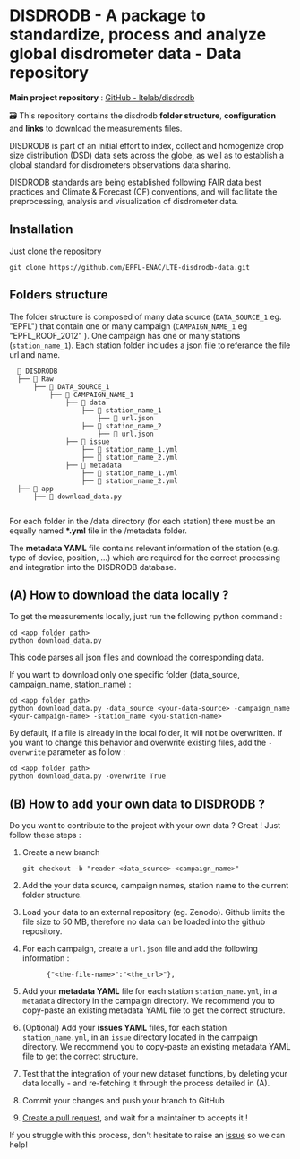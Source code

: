 # DISDRODB - A package to standardize, process and analyze global disdrometer data - Data repository

**Main project repository** : [GitHub - ltelab/disdrodb](https://github.com/ltelab/disdrodb)

:card_file_box: This repository contains the disdrodb **folder structure**, **configuration** and **links** to download the measurements files.

DISDRODB is part of an initial effort to index, collect and homogenize drop size distribution (DSD) data sets across the globe, as well as to establish a global standard for disdrometers observations data sharing.

DISDRODB standards are being established following FAIR data best practices and Climate & Forecast (CF) conventions, and will facilitate the preprocessing, analysis and visualization of disdrometer data.

## Installation

Just clone the repository

```
git clone https://github.com/EPFL-ENAC/LTE-disdrodb-data.git
```

## Folders structure

The folder structure is composed of many data source (`DATA_SOURCE_1` eg. "EPFL") that contain one or many campaign (`CAMPAIGN_NAME_1` eg "EPFL_ROOF_2012" ). One campaign has one or many stations (`station_name_1`). Each station folder includes a json file to referance the file url and name.

```
  📁 DISDRODB
  ├── 📁 Raw
      ├── 📁 DATA_SOURCE_1
          ├── 📁 CAMPAIGN_NAME_1
              ├── 📁 data
                  ├── 📁 station_name_1
                      ├── 📜 url.json
                  ├── 📁 station_name_2
                      ├── 📜 url.json
              ├── 📁 issue
                  ├── 📜 station_name_1.yml
                  ├── 📜 station_name_2.yml
              ├── 📁 metadata
                  ├── 📜 station_name_1.yml
                  ├── 📜 station_name_2.yml
  ├── 📁 app
      ├── 📜 download_data.py
  
```

For each folder in the /data directory (for each station) there must be an equally named **\*.yml** file in the /metadata folder.

The **metadata YAML** file contains relevant information of the station (e.g. type of device, position, …) which are required for the correct processing and integration into the DISDRODB database.

## (A) How to download the data locally ?

To get the measurements locally, just run the following python command :

```
cd <app folder path>
python download_data.py
```

This code parses all json files and download the corresponding data.

If you want to download only one specific folder (data_source, campaign_name, station_name) :

```
cd <app folder path>
python download_data.py -data_source <your-data-source> -campaign_name <your-campaign-name> -station_name <you-station-name>
```

By default, if a file is already in the local folder, it will not be overwritten. If you want to change this behavior and overwrite existing files, add the `-overwrite` parameter as follow :

```
cd <app folder path>
python download_data.py -overwrite True
```

## (B) How to add your own data to DISDRODB ?

Do you want to contribute to the project with your own data ? Great ! Just follow these steps :

1. Create a new branch
   
   ```
   git checkout -b "reader-<data_source>-<campaign_name>"
   ```

2. Add the your data source, campaign names, station name to the current folder structure.

3. Load your data to an external repository (eg. Zenodo). Github limits the file size to 50 MB, therefore no data can be loaded into the github repository.

4. For each campaign, create a `url.json` file and add the following information :
   
   ```
         {"<the-file-name>":"<the_url>"},
   ```

5. Add your **metadata YAML** file for each station `station_name.yml`, in a `metadata` directory in the campaign directory. We recommend you to copy-paste an existing metadata YAML file to get the correct structure.

6. (Optional) Add your **issues YAML** files, for each station `station_name.yml`, in an `issue` directory located in the campaign directory. We recommend you to copy-paste an existing metadata YAML file to get the correct structure.

7. Test that the integration of your new dataset functions, by deleting your data locally - and re-fetching it through the process detailed in (A).

8. Commit your changes and push your branch to GitHub

9. [Create a pull request](https://docs.github.com/en/pull-requests/collaborating-with-pull-requests/proposing-changes-to-your-work-with-pull-requests/creating-a-pull-request), and wait for a maintainer to accepts it !

If you struggle with this process, don't hesitate to raise an [issue](https://github.com/EPFL-ENAC/LTE-disdrodb-data/issues/new/choose) so we can help!
